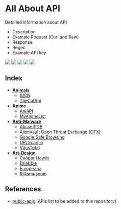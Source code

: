 # All About API
Detailed information about API
- Description
- Example Request (Curl and Raw)
- Response
- Regex
- Example API key

![](https://img.shields.io/github/license/daffainfo/all-about-api)
![](https://img.shields.io/github/issues/daffainfo/all-about-api)
![](https://img.shields.io/github/forks/daffainfo/all-about-api)
![](https://img.shields.io/github/stars/daffainfo/all-about-api)
![](https://img.shields.io/github/last-commit/daffainfo/all-about-api)

## Index
* __[Animals](Anime)__
  * [IUCN](Animals/IUCN.md)
  * [TheCatApi](Animals/TheCatApi.md)
* __[Anime](Anime)__
  * [AniAPI](Anime/AniAPI.md)
  * [MyAnimeList](Anime/MyAnimeList.md)
* __[Anti-Malware](Anti-Malware)__
  * [AbuseIPDB](Anti-Malware/AbuseIPDB.md)
  * [AlienVault Open Threat Exchange (OTX)](Anti-Malware/AlienVault%20Open%20Threat%20Exchange.md)
  * [Google Safe Browsing](Anti-Malware/Google%20Safe%20Browsing.md)
  * [URLScan.io](Anti-Malware/URLScan.md)
  * [VirusTotal](Anti-Malware/VirusTotal.md)
* __[Art-Design](Art-Design)__
  * [Cooper Hewitt](Art-Design/Cooper%20Hewitt.md)
  * [Dribbble](Art-Design/Dribbble.md)
  * [Europeana](Art-Design/Europeana.md)
  * [Rijksmuseum](Art-Design/Rijksmuseum.md)

## References
- [public-apis](https://github.com/public-apis/public-apis) (APIs list to be added to this repository)
